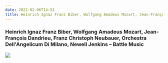 ```yaml
---
date: 2022-02-06T14:53
title: Heinrich Ignaz Franz Biber, Wolfgang Amadeus Mozart, Jean-François Dandrieu, Franz Christoph Neubauer, Orchestra Dell'Angelicum Di Milano, Newell Jenkins – Battle Music
---
```

### Heinrich Ignaz Franz Biber, Wolfgang Amadeus Mozart, Jean-François Dandrieu, Franz Christoph Neubauer, Orchestra Dell'Angelicum Di Milano, Newell Jenkins – Battle Music
[![](https://i.discogs.com/2MDyMkGqHDZgRWfqZRileJ_Nk09OORvtc6vhZUi-_HU/rs:fit/g:sm/q:90/h:589/w:600/czM6Ly9kaXNjb2dz/LWltYWdlcy9SLTYy/MTg4ODgtMTUyMDg2/NjQ0Ny0yNDgyLmpw/ZWc.jpeg)][1] 

[1]: https://www.discogs.com/release/6218888

